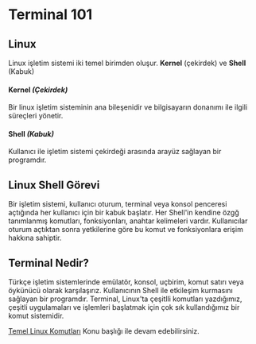 # Terminal 101
## Linux
Linux işletim sistemi iki temel birimden oluşur. **Kernel** (çekirdek) ve **Shell** (Kabuk) 
#### Kernel ***(Çekirdek)***
Bir linux işletim sisteminin ana bileşenidir ve bilgisayarın donanımı ile ilgili süreçleri yönetir.
#### Shell ***(Kabuk)***
Kullanıcı ile işletim sistemi çekirdeği arasında arayüz sağlayan bir programdır.

## Linux Shell Görevi
Bir işletim sistemi, kullanıcı oturum, terminal veya konsol penceresi açtığında her kullanıcı için bir kabuk başlatır. Her Shell'in kendine özgğ tanımlanmış komutları,
fonksiyonları, anahtar kelimeleri vardır. Kullanıcılar oturum açtıktan sonra yetkilerine göre bu komut ve fonksiyonlara erişim hakkına sahiptir.

## Terminal Nedir?
Türkçe işletim sistemlerinde emülatör, konsol, uçbirim, komut satırı veya öykünücü olarak karşılaşırız. Kullanıcının Shell ile etkileşim kurmasını sağlayan bir programdır.
Terminal, Linux'ta çeşitlli komutları yazdığımız, çeşitli uygulamaları ve işlemleri başlatmak için çok sık kullandığımız bir komut sistemidir.

[Temel Linux Komutları](https://github.com/kutayozturk/linux-egitimi/blob/main/02%20-Temel%20Linux%20Komutlar%C4%B1.md) Konu başlığı ile devam edebilirsiniz.
